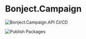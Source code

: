 # Bonject.Campaign

![Bonject.Campaign.API CI/CD](https://github.com/Hammurabidoug/Bonject.Campaign/workflows/Bonject.Campaign.API%20CI/CD/badge.svg)

![Publish Packages](https://github.com/Hammurabidoug/Bonject.Campaign/workflows/Publish%20Packages/badge.svg)
